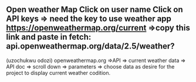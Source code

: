 Open weather Map
Click on user name
Click on API keys => need the key to use weather app
https://openweathermap.org/current =>copy this link and paste in fetch: api.openweathermap.org/data/2.5/weather?
-----------------------------------------------------------------------------------------------------------
(uzochukwu odozi)
openweathermap.org =>API => current weather data => API doc => scroll down => parameters => choose data as desire for the project to display current weather codition.